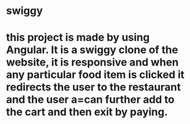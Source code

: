 # swiggy
# this project is made by using Angular. It is a swiggy clone of the website, it is responsive and when any particular food item is clicked it redirects the user to the restaurant and the user a=can further add to the cart and then exit by paying.
